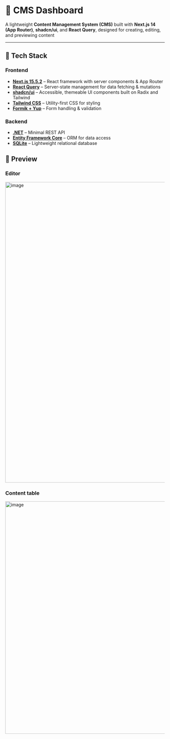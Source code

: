 # 📝 CMS Dashboard

A lightweight **Content Management System (CMS)** built with **Next.js 14 (App Router)**, **shadcn/ui**, and **React Query**, designed for creating, editing, and previewing content 

---
## 🚀 Tech Stack

### Frontend
- **[Next.js 15.5.2](https://nextjs.org/)** – React framework with server components & App Router  
- **[React Query](https://tanstack.com/query/latest)** – Server-state management for data fetching & mutations  
- **[shadcn/ui](https://ui.shadcn.com/)** – Accessible, themeable UI components built on Radix and Tailwind  
- **[Tailwind CSS](https://tailwindcss.com/)** – Utility-first CSS for styling  
- **[Formik + Yup](https://formik.org/)** – Form handling & validation  

### Backend
- **[.NET](https://dotnet.microsoft.com/)** – Minimal REST API  
- **[Entity Framework Core](https://learn.microsoft.com/ef/core/)** – ORM for data access  
- **[SQLite](https://www.sqlite.org/)** – Lightweight relational database  

## 📸 Preview

### Editor
<img width="2048" height="949" alt="image" src="https://github.com/user-attachments/assets/44f60475-4665-480f-9fe8-e6d8c431d6d8" />

### Content table
<img width="2048" height="734" alt="image" src="https://github.com/user-attachments/assets/a3370522-0794-4a2f-954d-cf51301afa09" />

